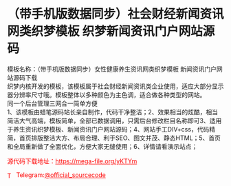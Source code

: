 # （带手机版数据同步）社会财经新闻资讯网类织梦模板 织梦新闻资讯门户网站源码

模板名称：（带手机版数据同步）女性健康养生资讯网类织梦模板 新闻资讯门户网站源码下载<br>织梦内核开发的模板，该模板属于社会财经新闻资讯类企业使用，适应大部分显示器分辨率尺寸哦。模板整体以多种颜色为主色调，适合做各种类型的网站。<br>同一个后台管理三网合一简单方便<br>1、该模板由蜡笔源码站长亲自制作，代码干净整洁；2、效果相当的炫酷，相当简洁大气高端，模板简单，全部已数据调用，只需后台修改栏目名称即可3、适用于养生资讯织梦模板、新闻资讯门户网站源码；4、网站手工DIV+css，代码精简，首页排版整洁大方、布局合理、利于SEO、图文并茂、静态HTML；5、首页和全局重新做了全面优化，方便大家无缝使用；6、详情请看演示站点；<br>


<p style="color: red;">源代码下载地址：<a href="https://mega-file.org/yKTYm" style="color: red;">https://mega-file.org/yKTYm</a></p><p style="color: red;"><img src="https://cdn-icons-png.flaticon.com/512/2111/2111646.png" alt="Telegram Icon" style="width: 16px; vertical-align: middle; margin-right: 5px;">Telegram:<a href="https://t.me/official_sourcecode" style="color: red;">@official_sourcecode</a></p>